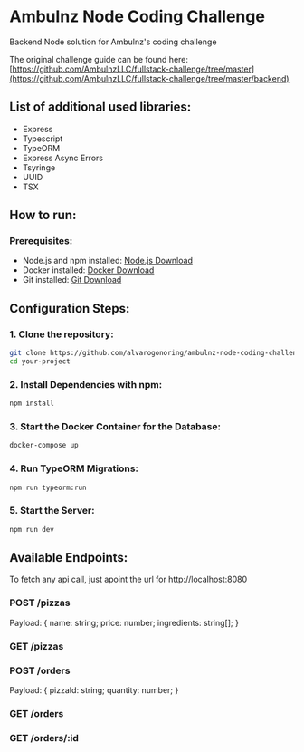 # Ambulnz Node Coding Challenge
Backend Node solution for Ambulnz's coding challenge

The original challenge guide can be found here: [https://github.com/AmbulnzLLC/fullstack-challenge/tree/master](https://github.com/AmbulnzLLC/fullstack-challenge/tree/master/backend)

## List of additional used libraries:
- Express
- Typescript
- TypeORM
- Express Async Errors
- Tsyringe
- UUID
- TSX

## How to run:

### Prerequisites:

- Node.js and npm installed: [Node.js Download](https://nodejs.org/en/download)
- Docker installed: [Docker Download](https://www.docker.com/products/docker-desktop/)
- Git installed: [Git Download](https://git-scm.com/downloads)

## Configuration Steps:

### 1. Clone the repository:
```bash
git clone https://github.com/alvarogonoring/ambulnz-node-coding-challenget.git
cd your-project
```
### 2. Install Dependencies with npm:
```bash
npm install
```
### 3. Start the Docker Container for the Database:
```bash
docker-compose up
```
### 4. Run TypeORM Migrations:
```bash
npm run typeorm:run
```
### 5. Start the Server:
```bash
npm run dev
```

## Available Endpoints:

To fetch any api call, just apoint the url for http://localhost:8080

### POST /pizzas

Payload:
{
  name: string;
  price: number;
  ingredients: string[];
}

### GET /pizzas

### POST /orders

Payload:
{
  pizzaId: string;
  quantity: number;
}

### GET /orders

### GET /orders/:id

